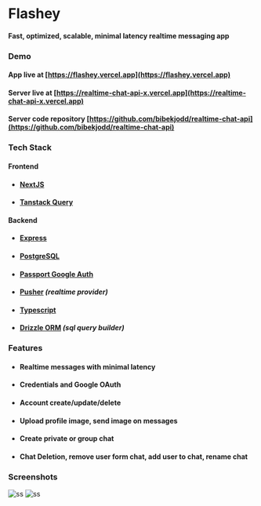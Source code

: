 # Flashey

#### Fast, optimized, scalable, minimal latency realtime messaging app

### Demo

#### App live at [https://flashey.vercel.app](https://flashey.vercel.app)

#### Server live at [https://realtime-chat-api-x.vercel.app](https://realtime-chat-api-x.vercel.app)

#### Server code repository [https://github.com/bibekjodd/realtime-chat-api](https://github.com/bibekjodd/realtime-chat-api)

### Tech Stack

#### Frontend

- #### [NextJS](https://nextjs.org/)
- #### [Tanstack Query](https://tanstack.com/query/latest)

#### Backend

- #### [Express](http://expressjs.com/)
- #### [PostgreSQL](https://www.postgresql.org/)
- #### [Passport Google Auth](https://www.passportjs.org/)
- #### [Pusher](https://pusher.com/) <em>(realtime provider)</em>
- #### [Typescript](https://www.typescriptlang.org/)
- #### [Drizzle ORM](https://orm.drizzle.team/) <em>(sql query builder)</em>

### Features

- #### Realtime messages with minimal latency
- #### Credentials and Google OAuth
- #### Account create/update/delete
- #### Upload profile image, send image on messages
- #### Create private or group chat
- #### Chat Deletion, remove user form chat, add user to chat, rename chat

### Screenshots

![ss](https://i.postimg.cc/QMXNBX94/Screenshot-2024-04-11-213233.png)
![ss](https://i.postimg.cc/J0tvvFy5/Screenshot-2024-04-11-213457.png)
